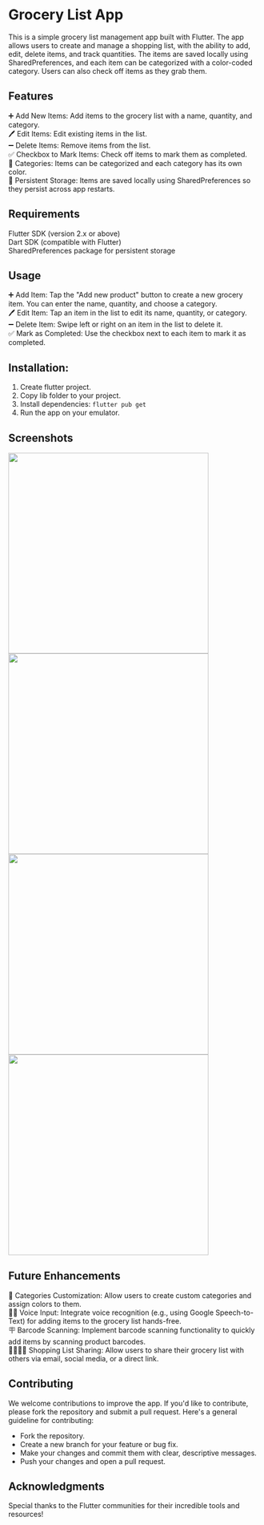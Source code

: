 # Grocery List App
This is a simple grocery list management app built with Flutter. The app allows users to create and manage a shopping list, with the ability to add, edit, delete items, and track quantities. The items are saved locally using SharedPreferences, and each item can be categorized with a color-coded category. Users can also check off items as they grab them.

## Features
➕ Add New Items: Add items to the grocery list with a name, quantity, and category.<br>
🖊️ Edit Items: Edit existing items in the list.<br>
➖ Delete Items: Remove items from the list.<br>
✅ Checkbox to Mark Items: Check off items to mark them as completed.<br>
📲 Categories: Items can be categorized and each category has its own color.<br>
🪪 Persistent Storage: Items are saved locally using SharedPreferences so they persist across app restarts.<br>

## Requirements
Flutter SDK (version 2.x or above)<br>
Dart SDK (compatible with Flutter)<br>
SharedPreferences package for persistent storage<br>

## Usage
➕ Add Item: Tap the "Add new product" button to create a new grocery item. You can enter the name, quantity, and choose a category.<br>
 🖊️ Edit Item: Tap an item in the list to edit its name, quantity, or category.<br>
  ➖ Delete Item: Swipe left or right on an item in the list to delete it.<br>
✅ Mark as Completed: Use the checkbox next to each item to mark it as completed.<br>

## Installation:
1. Create flutter project.
2. Copy lib folder to your project.
3. Install dependencies: `flutter pub get`
4. Run the app on your emulator.
   
## Screenshots
<img src="https://github.com/user-attachments/assets/39a2e9c9-6156-4124-8f7b-e926cc75112e" height="400">
<img src="https://github.com/user-attachments/assets/38906ad4-0899-491e-b3ad-15d45612acf1"  height="400">
<img src="https://github.com/user-attachments/assets/37b947ae-8ad5-4e3a-8f8d-9da589e66e58" height="400">
<img src="https://github.com/user-attachments/assets/588234d6-d5df-4f2b-92f6-07d9abc579e2e" height="400">

## Future Enhancements
🦄 Categories Customization: Allow users to create custom categories and assign colors to them.<br>
🧏‍♂️ Voice Input: Integrate voice recognition (e.g., using Google Speech-to-Text) for adding items to the grocery list hands-free.<br>
🪧 Barcode Scanning: Implement barcode scanning functionality to quickly add items by scanning product barcodes.<br>
👨‍👩‍👧‍👦 Shopping List Sharing: Allow users to share their grocery list with others via email, social media, or a direct link.

## Contributing
We welcome contributions to improve the app. If you'd like to contribute, please fork the repository and submit a pull request. Here's a general guideline for contributing:
- Fork the repository.
- Create a new branch for your feature or bug fix.
- Make your changes and commit them with clear, descriptive messages.
- Push your changes and open a pull request.

## Acknowledgments
Special thanks to the Flutter communities for their incredible tools and resources!
